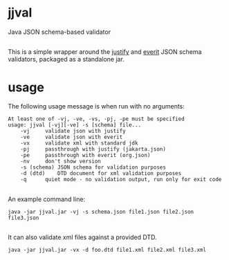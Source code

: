 # jjval
Java JSON schema-based validator
##
This is a simple wrapper around the [justify](https://github.com/leadpony/justify) and [everit](https://github.com/everit-org/json-schema) JSON schema validators, packaged as a standalone jar.
# usage
The following usage message is when run with no arguments:

```
At least one of -vj, -ve, -vs, -pj, -pe must be specified
usage: jjval [-vj][-ve] -s [schema] file...
    -vj		validate json with justify
    -ve		validate json with everit
    -vx		validate xml with standard jdk
    -pj		passthrough with justify (jakarta.json)
    -pe		passthrough with everit (org.json)
    -nv		don't show version
    -s (schema)	JSON schema for validation purposes
    -d (dtd)	DTD document for xml validation purposes
    -q		quiet mode - no validation output, run only for exit code
```
##
An example command line:

```
java -jar jjval.jar -vj -s schema.json file1.json file2.json file3.json
```

##
It can also validate xml files against a provided DTD.
```
java -jar jjval.jar -vx -d foo.dtd file1.xml file2.xml file3.xml
```
